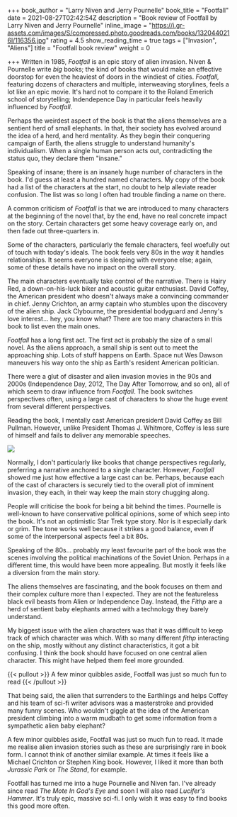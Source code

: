 +++
book_author = "Larry Niven and Jerry Pournelle"
book_title = "Footfall"
date = 2021-08-27T02:42:54Z
description = "Book review of Footfall by Larry Niven and Jerry Pournelle"
inline_image = "https://i.gr-assets.com/images/S/compressed.photo.goodreads.com/books/1320440216l/116356.jpg"
rating = 4.5
show_reading_time = true
tags = ["Invasion", "Aliens"]
title = "Footfall book review"
weight = 0

+++
Written in 1985, _Footfall_ is an epic story of alien invasion. Niven & Pournelle write _big_ books; the kind of books that would make an effective doorstop for even the heaviest of doors in the windiest of cities. _Footfall,_ featuring dozens of characters and multiple, interweaving storylines, feels a lot like an epic movie. It's hard not to compare it to the Roland Emerich school of storytelling; Indendepence Day in particular feels heavily influenced by _Footfall_.

<!-- more -->

Perhaps the weirdest aspect of the book is that the aliens themselves are a sentient herd of small elephants. In that, their society has evolved around the idea of a herd, and herd mentality. As they begin their conquering campaign of Earth, the aliens struggle to understand humanity's individualism. When a single human person acts out, contradicting the status quo, they declare them "insane."

Speaking of insane; there is an insanely huge number of characters in the book. I'd guess at least a hundred named characters. My copy of the book had a list of the characters at the start, no doubt to help alleviate reader confusion. The list was so long I often had trouble finding a name on there.

A common criticism of _Footfall_ is that we are introduced to many characters at the beginning of the novel that, by the end, have no real concrete impact on the story. Certain characters get some heavy coverage early on, and then fade out three-quarters in.

Some of the characters, particularly the female characters, feel woefully out of touch with today's ideals. The book feels very 80s in the way it handles relationships. It seems everyone is sleeping with everyone else; again, some of these details have no impact on the overall story.

The main characters eventually take control of the narrative. There is Hairy Red, a down-on-his-luck biker and acoustic guitar enthusiast. David Coffey, the American president who doesn't always make a convincing commander in chief. Jenny Crichton, an army captain who stumbles upon the discovery of the alien ship. Jack Clybourne, the presidential bodyguard and Jenny's love interest... hey, you know what? There are too many characters in this book to list even the main ones.

_Footfall_ has a long first act. The first act is probably the size of a small novel. As the aliens approach, a small ship is sent out to meet the approaching ship. Lots of stuff happens on Earth. Space nut Wes Dawson maneuvers his way onto the ship as Earth's resident American politician.

There were a glut of disaster and alien invasion movies in the 90s and 2000s (Independence Day, 2012, The Day After Tomorrow, and so on), all of which seem to draw influence from _Footfall_. The book switches perspectives often, using a large cast of characters to show the huge event from several different perspectives.

Reading the book, I mentally cast American president David Coffey as Bill Pullman. However, unlike President Thomas J. Whitmore, Coffey is less sure of himself and fails to deliver any memorable speeches.

![](https://www.rev.com/blog/wp-content/uploads/2019/07/Independence-Day-Movie-Speech-Transcript-e1562875057562.jpg)

Normally, I don't particularly like books that change perspectives regularly, preferring a narrative anchored to a single character. However, _Footfall_ showed me just how effective a large cast can be. Perhaps, because each of the cast of characters is securely tied to the overall plot of imminent invasion, they each, in their way keep the main story chugging along.

People will criticise the book for being a bit behind the times. Pournelle is well-known to have conservative political opinions, some of which seep into the book. It's not an optimistic Star Trek type story. Nor is it especially dark or grim. The tone works well because it strikes a good balance, even if some of the interpersonal aspects feel a bit 80s.

Speaking of the 80s... probably my least favourite part of the book was the scenes involving the political machinations of the Soviet Union. Perhaps in a different time, this would have been more appealing. But mostly it feels like a diversion from the main story.

The aliens themselves are fascinating, and the book focuses on them and their complex culture more than I expected. They are not the featureless black evil beasts from Alien or Independence Day. Instead, the _Fithp_ are a herd of sentient baby elephants armed with a technology they barely understand.

My biggest issue with the alien characters was that it was difficult to keep track of which character was which. With so many different _fithp_ interacting on the ship, mostly without any distinct characteristics, it got a bit confusing. I think the book should have focused on one central alien character. This might have helped them feel more grounded.

{{< pullout >}}
A few minor quibbles aside, Footfall was just so much fun to read
{{< /pullout >}}

That being said, the alien that surrenders to the Earthlings and helps Coffey and his team of sci-fi writer advisors was a masterstroke and provided many funny scenes. Who wouldn't giggle at the idea of the American president climbing into a warm mudbath to get some information from a sympathetic alien baby elephant?

A few minor quibbles aside, Footfall was just so much fun to read. It made me realise alien invasion stories such as these are surprisingly rare in book form. I cannot think of another similar example. At times it feels like a Michael Crichton or Stephen King book. However, I liked it more than both _Jurassic Park_ or _The Stand_, for example.

Footfall has turned me into a huge Pournelle and Niven fan. I've already since read _The Mote In God's Eye_ and soon I will also read _Lucifer's Hammer_. It's truly epic, massive sci-fi. I only wish it was easy to find books this good more often.